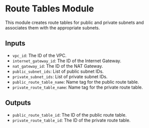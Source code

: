 # Route Tables Module

This module creates route tables for public and private subnets and associates them with the appropriate subnets.

## Inputs

- `vpc_id`: The ID of the VPC.
- `internet_gateway_id`: The ID of the Internet Gateway.
- `nat_gateway_id`: The ID of the NAT Gateway.
- `public_subnet_ids`: List of public subnet IDs.
- `private_subnet_ids`: List of private subnet IDs.
- `public_route_table_name`: Name tag for the public route table.
- `private_route_table_name`: Name tag for the private route table.

## Outputs

- `public_route_table_id`: The ID of the public route table.
- `private_route_table_id`: The ID of the private route table.
